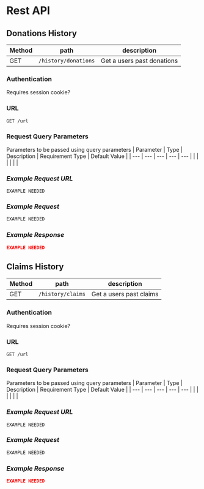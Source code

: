 # Rest API

## Donations History

|Method|path|description|
|----|----|----|
|GET|`/history/donations`|Get a users past donations|

### Authentication
Requires session cookie?

### URL
`GET /url`


### Request Query Parameters
Parameters to be passed using query parameters
| Parameter |   Type  | Description | Requirement Type | Default Value |
| --- | --- | --- | --- | --- |
|  |  |   |  |  |

### _Example Request URL_

```
EXAMPLE NEEDED
```

### _Example Request_

```javascript
EXAMPLE NEEDED
```

### _Example Response_
```json
EXAMPLE NEEDED
```


## Claims History

|Method|path|description|
|----|----|----|
|GET|`/history/claims`|Get a users past claims|

### Authentication
Requires session cookie?

### URL
`GET /url`


### Request Query Parameters
Parameters to be passed using query parameters
| Parameter |   Type  | Description | Requirement Type | Default Value |
| --- | --- | --- | --- | --- |
|  |  |   |  |  |

### _Example Request URL_

```
EXAMPLE NEEDED
```

### _Example Request_

```javascript
EXAMPLE NEEDED
```

### _Example Response_
```json
EXAMPLE NEEDED
```
